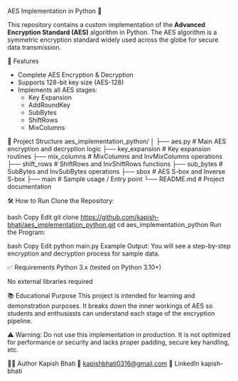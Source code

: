 AES Implementation in Python 🔐

This repository contains a custom implementation of the **Advanced Encryption Standard (AES)** algorithm in Python. The AES algorithm is a symmetric encryption standard widely used across the globe for secure data transmission.

🚀 Features

- Complete AES Encryption & Decryption
- Supports 128-bit key size (AES-128)
- Implements all AES stages:
  - Key Expansion
  - AddRoundKey
  - SubBytes
  - ShiftRows
  - MixColumns

📁 Project Structure
aes_implementation_python/
│
├── aes.py               # Main AES encryption and decryption logic
├── key_expansion        # Key expansion routines
├── mix_columns          # MixColumns and InvMixColumns operations
├── shift_rows           # ShiftRows and InvShiftRows functions
├── sub_bytes            # SubBytes and InvSubBytes operations
├── sbox                 # AES S-box and Inverse S-box
├── main                 # Sample usage / Entry point
└── README.md            # Project documentation



🛠️ How to Run
Clone the Repository:

bash
Copy
Edit
git clone https://github.com/kapish-bhati/aes_implementation_python.git
cd aes_implementation_python
Run the Program:

bash
Copy
Edit
python main.py
Example Output:
You will see a step-by-step encryption and decryption process for sample data.

✅ Requirements
Python 3.x (tested on Python 3.10+)

No external libraries required

📚 Educational Purpose
This project is intended for learning and demonstration purposes. It breaks down the inner workings of AES so students and enthusiasts can understand each stage of the encryption pipeline.

⚠️ Warning: Do not use this implementation in production. It is not optimized for performance or security and lacks proper padding, secure key handling, etc.

🧑‍💻 Author
Kapish Bhati
📧 kapishbhati0316@gmail.com
🔗 LinkedIn kapish-bhati
